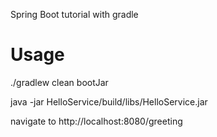 Spring Boot tutorial with gradle

Usage
===

./gradlew clean bootJar

java -jar HelloService/build/libs/HelloService.jar 

navigate to http://localhost:8080/greeting


